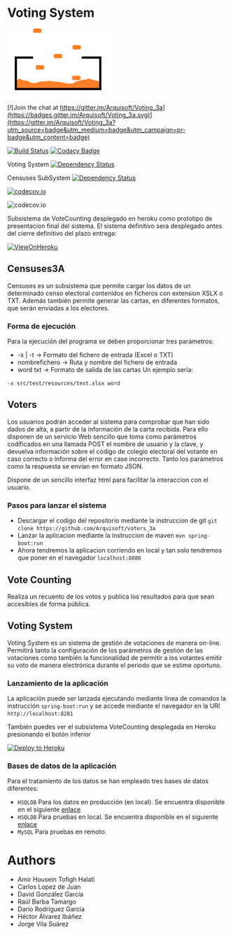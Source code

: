 Voting System
=============
[![Voting System](https://raw.githubusercontent.com/Arquisoft/Voting_3a/master/VotingSystem/src/main/resources/static/images/logo.gif)](https://github.com/Arquisoft/Voting_3a/)


[![Join the chat at https://gitter.im/Arquisoft/Voting_3a](https://badges.gitter.im/Arquisoft/Voting_3a.svg)](https://gitter.im/Arquisoft/Voting_3a?utm_source=badge&utm_medium=badge&utm_campaign=pr-badge&utm_content=badge)

[![Build Status](https://travis-ci.org/Arquisoft/Voting_3a.svg)](https://travis-ci.org/Arquisoft/Voting_3a)
[![Codacy Badge](https://api.codacy.com/project/badge/grade/b7c23b065b37409ebc7bf07d9399df36)](https://www.codacy.com/app/jelabra/Voting_3a)

Voting System
[![Dependency Status](https://www.versioneye.com/user/projects/572a47c5a0ca35004baf83eb/badge.svg?style=flat)](https://www.versioneye.com/user/projects/572a47c5a0ca35004baf83eb)

Censuses SubSystem
[![Dependency Status](https://www.versioneye.com/user/projects/572a47c0a0ca350034be6e7a/badge.svg?style=flat)](https://www.versioneye.com/user/projects/572a47c0a0ca350034be6e7a)

[![codecov.io](https://codecov.io/github/Arquisoft/Voting_3a/coverage.svg?branch=master)](https://codecov.io/github/Arquisoft/Voting_3a?branch=master)

![codecov.io](https://codecov.io/gh/Arquisoft/Voting_3a/branch.svg?branch=master)

Subsistema de VoteCounting desplegado en heroku como prototipo de presentacion final del sistema. El sistema definitivo sera desplegado antes del cierre definitivo del plazo entrega:

[![ViewOnHeroku](https://img.shields.io/badge/View%20on-Heroku-ff69b4.svg)](https://votecounting3av2.herokuapp.com)


## Censuses3A

Censuses es un subsistema que permite cargar los datos de un determinado censo electoral contenidos en ficheros con extension XSLX o TXT. Además también permite generar las cartas, en diferentes formatos, que serán enviadas a los electores.

### Forma de ejecución
Para la ejecución del programa se deben proporcionar tres parámetros:
* -x | -t -> Formato del fichero de entrada (Excel o TXT)
* nombrefichero -> Ruta y nombre del fichero de entrada
* word txt -> Formato de salida de las cartas
Un ejemplo sería:
```
-x src/test/resources/test.xlsx word
```

## Voters

Los usuarios podrán acceder al sistema para comprobar que han sido dados de alta, a partir de la información de la carta recibida. Para ello disponen de un servicio Web sencillo que toma como parámetros codificados en una llamada POST el nombre de usuario y la clave, y devuelva información sobre el código de colegio electoral del votante en caso correcto o informa del error en case incorrecto. Tanto los parámetros como la respuesta se envían en formato JSON.

Dispone de un sencillo interfaz html para facilitar la interaccion con el usuario.

### Pasos para lanzar el sistema


* Descargar el codigo del repositorio mediante la instruccion de git ```git clone https://github.com/Arquisoft/voters_3a```
* Lanzar la aplicacion mediante la instruccion de maven ```mvn spring-boot:run```
* Ahora tendremos la aplicacion corriendo en local y tan solo tendremos que poner en el navegador ```localhost:8080```


## Vote Counting

Realiza un recuento de los votos y publica los resultados para que sean accesibles de forma pública.

## Voting System

Voting System es un sistema de gestión de votaciones de manera on-line. Permitirá tanto la configuración de los parámetros de gestión de las votaciones como también la funcionalidad de permitir a los votantes emitir su voto de manera electrónica durante el periodo que se estime oportuno.

### Lanzamiento de la aplicación
La aplicación puede ser lanzada ejecutando mediante línea de comandos la instrucción ```spring-boot:run``` y se accede mediante el navegador en la URI ```http://localhost:8281```

También puedes ver el subsistema VoteCounting desplegada en Heroku presionando el botón inferior

[![Deploy to Heroku](https://www.herokucdn.com/deploy/button.png)](https://votingsystem3a.herokuapp.com)

### Bases de datos de la aplicación
Para el tratamiento de los datos se han empleado tres bases de datos diferentes:
* ```HSQLDB``` Para los datos en producción (en local). Se encuentra disponible en el siguiente [enlace](https://www.dropbox.com/sh/g3y9b00ascxo7js/AACNzXSTuYbxXI3vyRGSJFE5a?dl=0)
* ```HSQLDB``` Para pruebas en local. Se encuentra disponible en el siguiente [enlace](https://www.dropbox.com/sh/tyk6nnxkzb1kamd/AACQoa-V5mFDNLrnGiaa8MVva?dl=0)
* ```MySQL``` Para pruebas en remoto.


# Authors

* Amir Housein Tofigh Halati
* Carlos Lopez de Juan
* David González García
* Raúl Barba Tamargo
* Darío Rodríguez García
* Héctor Álvarez Ibáñez
* Jorge Vila Suárez
